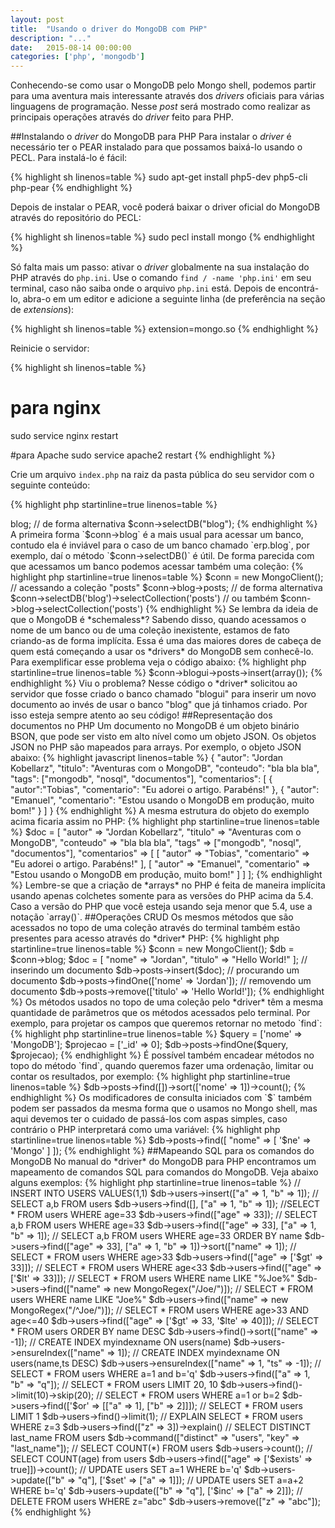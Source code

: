 ```yaml
---
layout: post
title:  "Usando o driver do MongoDB com PHP"
description: "..."
date:   2015-08-14 00:00:00
categories: ['php', 'mongodb']
---
```



Conhecendo-se como usar o MongoDB pelo Mongo shell, podemos partir para uma aventura mais interessante através dos *drivers* oficiais para várias linguagens de programação. Nesse *post* será mostrado como realizar as principais operações através do *driver* feito para PHP.

##Instalando o *driver* do MongoDB para PHP
Para instalar o *driver* é necessário ter o PEAR instalado para que possamos baixá-lo usando o PECL. Para instalá-lo é fácil:

{% highlight sh linenos=table %}
sudo apt-get install php5-dev php5-cli php-pear
{% endhighlight %}

Depois de instalar o PEAR, você poderá baixar o driver oficial do MongoDB através do repositório do PECL:

{% highlight sh linenos=table %}
sudo pecl install mongo
{% endhighlight %}

Só falta mais um passo: ativar o *driver* globalmente na sua instalação do PHP através do `php.ini`. Use o comando `find / -name 'php.ini'` em seu terminal, caso não saiba onde o arquivo `php.ini` está. Depois de encontrá-lo, abra-o em um editor e adicione a seguinte linha (de preferência na seção de *extensions*):

{% highlight sh linenos=table %}
extension=mongo.so
{% endhighlight %}

Reinicie o servidor:

{% highlight sh linenos=table %}
# para nginx
sudo service nginx restart

#para Apache
sudo service apache2 restart
{% endhighlight %}

Crie um arquivo `index.php` na raiz da pasta pública do seu servidor com o seguinte conteúdo:

{% highlight php  startinline=true linenos=table %}
<?php
phpinfo();
{% endhighlight %}

Abra o browser em `http://localhost/` e verifique na página que abriu se há uma seção mostrando detalhes sobre o *driver* do MongoDB. Se tudo ocorreu corretamente, corra para o abraço!

##Conectando o MongoDB à sua aplicação PHP
Primeiro inicie seu servidor MongoDB através do terminal com o comando `mongod`. Ele ficará aguardando conexões na porta 27017 (padrão).

Crie um *script* PHP com o seguinte conteúdo (vou omitir a tag de abertura do PHP, assumindo que você já sabe que ela existe):

{% highlight php startinline=true linenos=table %}
$conn = new MongoClient();
{% endhighlight %}

Agora a variável `$conn` possui uma referência para a conexão com o servidor do MongoDB rodando em sua máquina na porta padrão. Caso queira especificar outro caminho para o servidor, passe ele como parâmetro no método `MongoClient`:

{% highlight php startinline=true linenos=table %}
$conn = new MongoClient('192.168.25.2:27018');
{% endhighlight %}

A partir da variável `$conn` podemos acessar o MongoDB de forma similar ao acesso de uma base de dados relacional usando um ORM. Para escolher uma banco de dados, simplesmente apontamos para ela como se fosse um atributo da classe `MongoClient` que acabamos de instanciar:

{% highlight php startinline=true linenos=table %}
$conn = new MongoClient();

// acessando a base de dados "blog"
$conn->blog;

// de forma alternativa
$conn->selectDB("blog");
{% endhighlight %}

A primeira forma `$conn->blog` é a mais usual para acessar um banco, contudo ela é inviável para o caso de um banco chamado `erp.blog`, por exemplo, daí o método `$conn->selectDB()` é útil.

De forma parecida com que acessamos um banco podemos acessar também uma coleção:

{% highlight php startinline=true linenos=table %}
$conn = new MongoClient();

// acessando a coleção "posts"
$conn->blog->posts;

// de forma alternativa
$conn->selectDB('blog')->selectCollection('posts')

// ou também
$conn->blog->selectCollection('posts')
{% endhighlight %}

Se lembra da ideia de que o MongoDB é *schemaless*? Sabendo disso, quando acessamos o nome de um banco ou de uma coleção inexistente, estamos de fato criando-as de forma implícita. Essa é uma das maiores dores de cabeça de quem está começando a usar os *drivers* do MongoDB sem conhecê-lo.

Para exemplificar esse problema veja o código abaixo:

{% highlight php startinline=true linenos=table %}
$conn->blogui->posts->insert(array());
{% endhighlight %}

Viu o problema? Nesse código o *driver* solicitou ao servidor que fosse criado o banco chamado "blogui" para inserir um novo documento ao invés de usar o banco "blog" que já tinhamos criado. Por isso esteja sempre atento ao seu código!

##Representação dos documentos no PHP
Um documento no MongoDB é um objeto binário BSON, que pode ser visto em alto nível como um objeto JSON. Os objetos JSON no PHP são mapeados para arrays. Por exemplo, o objeto JSON abaixo:

{% highlight javascript linenos=table %}
{
  "autor": "Jordan Kobellarz",
  "titulo": "Aventuras com o MongoDB",
  "conteudo": "bla bla bla",
  "tags": ["mongodb", "nosql", "documentos"],
  "comentarios": [
    {
      "autor":"Tobias",
      "comentario": "Eu adorei o artigo. Parabéns!"
    },
    {
      "autor": "Emanuel",
      "comentario": "Estou usando o MongoDB em produção, muito bom!"
    }
  ]
}
{% endhighlight %}

A mesma estrutura do objeto do exemplo acima ficaria assim no PHP:

{% highlight php startinline=true linenos=table %}
$doc = [
  "autor" => "Jordan Kobellarz",
  "titulo" => "Aventuras com o MongoDB",
  "conteudo" => "bla bla bla",
  "tags" => ["mongodb", "nosql", "documentos"],
  "comentarios" => [
    [
      "autor" => "Tobias",
      "comentario" => "Eu adorei o artigo. Parabéns!"
    ],
    [
      "autor" => "Emanuel",
      "comentario" => "Estou usando o MongoDB em produção, muito bom!"
    ]
  ]
];
{% endhighlight %}

Lembre-se que a criação de *arrays* no PHP é feita de maneira implícita usando apenas colchetes somente para as versões do PHP acima da 5.4. Caso a versão do PHP que você esteja usando seja menor que 5.4, use a notação `array()`.

##Operações CRUD
Os mesmos métodos que são acessados no topo de uma coleção através do terminal também estão presentes para acesso através do *driver* PHP:

{% highlight php startinline=true linenos=table %}
$conn = new MongoClient();
$db = $conn->blog;

$doc = [
  "nome" => "Jordan",
  "titulo" => "Hello World!"
];

// inserindo um documento
$db->posts->insert($doc);

// procurando um documento
$db->posts->findOne(['nome' => 'Jordan']);

// removendo um documento
$db->posts->remove(['titulo' => 'Hello World!']);
{% endhighlight %}

Os métodos usados no topo de uma coleção pelo *driver* têm a mesma quantidade de parâmetros que os métodos acessados pelo terminal. Por exemplo, para projetar os campos que queremos retornar no metodo `find`:

{% highlight php startinline=true linenos=table %}
$query = ['nome' => 'MongoDB'];
$projecao = ['_id' => 0];

$db->posts->findOne($query, $projecao);
{% endhighlight %}

É possível também encadear métodos no topo do método `find`, quando queremos fazer uma ordenação, limitar ou contar os resultados, por exemplo:

{% highlight php startinline=true linenos=table %}
$db->posts->find([])->sort(['nome' => 1])->count();
{% endhighlight %}

Os modificadores de consulta iniciados com `$` também podem ser passados da mesma forma que o usamos no Mongo shell, mas aqui devemos ter o cuidado de passá-los com aspas simples, caso contrário o PHP interpretará como uma variável:

{% highlight php startinline=true linenos=table %}
$db->posts->find([
  "nome" => [
    '$ne' => 'Mongo'
  ]
]);
{% endhighlight %}

##Mapeando SQL para os comandos do MongoDB

No manual do *driver* do MongoDB para PHP encontramos um mapeamento de comandos SQL para comandos do MongoDB. Veja abaixo alguns exemplos:

{% highlight php startinline=true linenos=table %}
// INSERT INTO USERS VALUES(1,1)
$db->users->insert(["a" => 1, "b" => 1]);

// SELECT a,b FROM users
$db->users->find([], ["a" => 1, "b" => 1]);

//SELECT * FROM users WHERE age=33
$db->users->find(["age" => 33]);

// SELECT a,b FROM users WHERE age=33
$db->users->find(["age" => 33], ["a" => 1, "b" => 1]);

// SELECT a,b FROM users WHERE age=33 ORDER BY name
$db->users->find(["age" => 33], ["a" => 1, "b" => 1])->sort(["name" => 1]);

// SELECT * FROM users WHERE age>33
$db->users->find(["age" => ['$gt' => 33]]);

// SELECT * FROM users WHERE age<33
$db->users->find(["age" => ['$lt' => 33]]);

// SELECT * FROM users WHERE name LIKE "%Joe%"
$db->users->find(["name" => new MongoRegex("/Joe/")]);

// SELECT * FROM users WHERE name LIKE "Joe%"
$db->users->find(["name" => new MongoRegex("/^Joe/")]);

// SELECT * FROM users WHERE age>33 AND age<=40
$db->users->find(["age" => ['$gt' => 33, '$lte' => 40]]);

// SELECT * FROM users ORDER BY name DESC
$db->users->find()->sort(["name" => -1]);

// CREATE INDEX myindexname ON users(name)
$db->users->ensureIndex(["name" => 1]);

// CREATE INDEX myindexname ON users(name,ts DESC)
$db->users->ensureIndex(["name" => 1, "ts" => -1]);

// SELECT * FROM users WHERE a=1 and b='q'
$db->users->find(["a" => 1, "b" => "q"]);

// SELECT * FROM users LIMIT 20, 10
$db->users->find()->limit(10)->skip(20);

// SELECT * FROM users WHERE a=1 or b=2
$db->users->find(['$or' => [["a" => 1], ["b" => 2]]]);

// SELECT * FROM users LIMIT 1
$db->users->find()->limit(1);

// EXPLAIN SELECT * FROM users WHERE z=3
$db->users->find(["z" => 3])->explain()

// SELECT DISTINCT last_name FROM users
$db->command(["distinct" => "users", "key" => "last_name"]);

// SELECT COUNT(*) FROM users
$db->users->count();

// SELECT COUNT(age) from users
$db->users->find(["age" => ['$exists' => true]])->count();

// UPDATE users SET a=1 WHERE b='q'
$db->users->update(["b" => "q"], ['$set' => ["a" => 1]]);

// UPDATE users SET a=a+2 WHERE b='q'
$db->users->update(["b" => "q"], ['$inc' => ["a" => 2]]);

// DELETE FROM users WHERE z="abc"
$db->users->remove(["z" => "abc"]);
{% endhighlight %}

